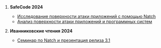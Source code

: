 1. **SafeCode 2024**
   * [Исследование поверхности атаки приложений с помощью Natch](https://safecodeconf.ru/talks/aa3291974e1d4edb936ab3ab5f37123d/)
   * [Анализ поверхности атаки приложений и программных систем](https://safecodeconf.ru/talks/8db171a15a27424cbef28adffbf832c8/)

2. **Иванниковские чтения 2024**
   * [Семинар по Natch и презентация релиза 3.1](https://www.youtube.com/watch?v=l2u-HbCo06E&list=PPSV)
  
